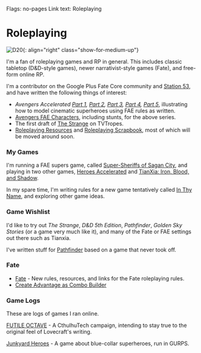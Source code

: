 Flags: no-pages
Link text: Roleplaying

# Roleplaying

![D20](/attachments/art/200px-D20pic.svg.png){: align="right" class="show-for-medium-up"}

I'm a fan of roleplaying games and RP in general. This includes classic tabletop (D&D-style games), newer narrativist-style games (Fate), and free-form online RP.

I'm a contributor on the Google Plus Fate Core community and [Station 53], and have written the following things of interest:

* *Avengers Accelerated [Part 1], [Part 2], [Part 3], [Part 4], [Part 5]*, illustrating how to model cinematic superheroes using FAE rules as written.
* [Avengers FAE Characters], including stunts, for the above series.
* The first draft of [The Strange] on TVTropes.
* [Roleplaying Resources] and [Roleplaying Scrapbook], most of which will be moved around soon.

### My Games

I'm running a FAE supers game, called [Super-Sheriffs of Sagan City](https://www.tavern-keeper.com/campaign/764/latest), and playing in two other games, [Heroes Accelerated](https://www.tavern-keeper.com/campaign/751/latest) and [TianXia: Iron, Blood, and Shadow](https://www.tavern-keeper.com/campaign/653/latest).

In my spare time, I'm writing rules for a new game tentatively called [In Thy Name](/rpg/inthyname), and exploring other game ideas.

### Game Wishlist

I'd like to try out *The Strange*, *D&D 5th Edition*, *Pathfinder*, *Golden Sky Stories* (or a game very much like it), and many of the Fate or FAE settings out there such as Tianxia.

I've written stuff for [Pathfinder] based on a game that never took off.

### Fate

* [Fate] - New rules, resources, and links for the Fate roleplaying rules.
* [Create Advantage as Combo Builder]

### Game Logs

These are logs of games I ran online.

[FUTILE OCTAVE] - A CthulhuTech campaign, intending to stay true to the original feel of Lovecraft's writing.

[Junkyard Heroes] - A game about blue-collar superheroes, run in GURPS.

[Create Advantage as Combo Builder]: /rpg/create-advantage-as-combo-builder
[Fate]: /rpg/fate
[FUTILE OCTAVE]: /rpg/futile-octave
[Junkyard Heroes]: /rpg/junkyard-heroes
[Pathfinder]: /rpg/pathfinder
[Roleplaying Resources]: /rpg/resources
[Roleplaying Scrapbook]: /rpg/scrapbook
[Avengers FAE Characters]: https://docs.google.com/document/d/1jdLwE_ayNgjAZuVD0XllUvSJ_r5yJPXBrzMz9YgUGEw/edit
[Station 53]: http://station53.blogspot.com/
[The Strange]: http://tvtropes.org/pmwiki/pmwiki.php/TabletopGame/TheStrange
[Part 1]: http://station53.blogspot.com/2014/07/avengers-accelerated-invasion-begins.html
[Part 2]: http://station53.blogspot.com/2014/07/avengers-accelerated-war-part-25.html
[Part 3]: http://station53.blogspot.com/2014/07/avengers-accelerated-avengers-assembled.html
[Part 4]: http://station53.blogspot.com/2014/07/avengers-accelerated-hope-is-lost-part.html
[Part 5]: http://station53.blogspot.com/2014/08/avengers-accelerated-sacrifice-play.html
